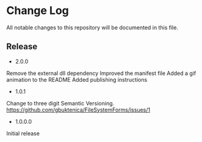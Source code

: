 # Change Log

All notable changes to this repository will be documented in this file.

## Release

- 2.0.0

Remove the external dll dependency
Improved the manifest file
Added a gif animation to the README
Added publishing instructions

- 1.0.1

Change to three digit Semantic Versioning.
<https://github.com/gbuktenica/FileSystemForms/issues/1>

- 1.0.0.0

Initial release
